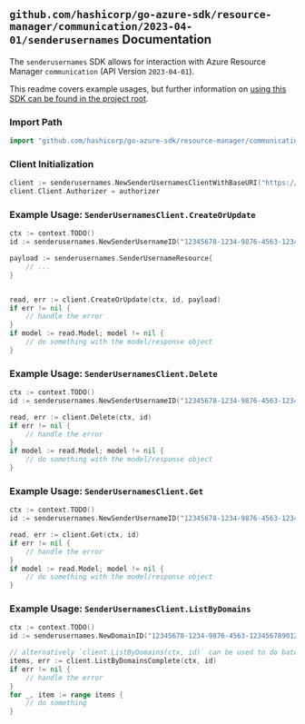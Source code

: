 
## `github.com/hashicorp/go-azure-sdk/resource-manager/communication/2023-04-01/senderusernames` Documentation

The `senderusernames` SDK allows for interaction with Azure Resource Manager `communication` (API Version `2023-04-01`).

This readme covers example usages, but further information on [using this SDK can be found in the project root](https://github.com/hashicorp/go-azure-sdk/tree/main/docs).

### Import Path

```go
import "github.com/hashicorp/go-azure-sdk/resource-manager/communication/2023-04-01/senderusernames"
```


### Client Initialization

```go
client := senderusernames.NewSenderUsernamesClientWithBaseURI("https://management.azure.com")
client.Client.Authorizer = authorizer
```


### Example Usage: `SenderUsernamesClient.CreateOrUpdate`

```go
ctx := context.TODO()
id := senderusernames.NewSenderUsernameID("12345678-1234-9876-4563-123456789012", "example-resource-group", "emailServiceValue", "domainValue", "senderUsernameValue")

payload := senderusernames.SenderUsernameResource{
	// ...
}


read, err := client.CreateOrUpdate(ctx, id, payload)
if err != nil {
	// handle the error
}
if model := read.Model; model != nil {
	// do something with the model/response object
}
```


### Example Usage: `SenderUsernamesClient.Delete`

```go
ctx := context.TODO()
id := senderusernames.NewSenderUsernameID("12345678-1234-9876-4563-123456789012", "example-resource-group", "emailServiceValue", "domainValue", "senderUsernameValue")

read, err := client.Delete(ctx, id)
if err != nil {
	// handle the error
}
if model := read.Model; model != nil {
	// do something with the model/response object
}
```


### Example Usage: `SenderUsernamesClient.Get`

```go
ctx := context.TODO()
id := senderusernames.NewSenderUsernameID("12345678-1234-9876-4563-123456789012", "example-resource-group", "emailServiceValue", "domainValue", "senderUsernameValue")

read, err := client.Get(ctx, id)
if err != nil {
	// handle the error
}
if model := read.Model; model != nil {
	// do something with the model/response object
}
```


### Example Usage: `SenderUsernamesClient.ListByDomains`

```go
ctx := context.TODO()
id := senderusernames.NewDomainID("12345678-1234-9876-4563-123456789012", "example-resource-group", "emailServiceValue", "domainValue")

// alternatively `client.ListByDomains(ctx, id)` can be used to do batched pagination
items, err := client.ListByDomainsComplete(ctx, id)
if err != nil {
	// handle the error
}
for _, item := range items {
	// do something
}
```
